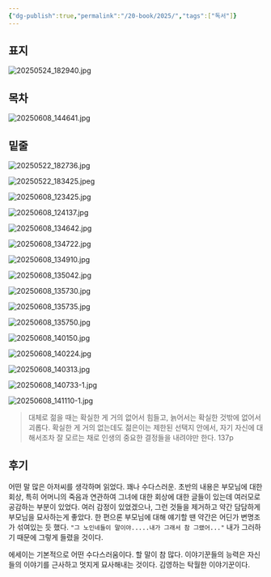 ```yaml
---
{"dg-publish":true,"permalink":"/20-book/2025/","tags":["독서"]}
---
```



## 표지 
![20250524_182940.jpg](/img/user/files/20250524_182940.jpg)



## 목차 
![20250608_144641.jpg](/img/user/files/20250608_144641.jpg)

## 밑줄

![20250522_182736.jpg](/img/user/files/20250522_182736.jpg)

![20250522_183425.jpeg](/img/user/files/20250522_183425.jpeg)

![20250608_123425.jpg](/img/user/files/20250608_123425.jpg)

![20250608_124137.jpg](/img/user/files/20250608_124137.jpg)

![20250608_134642.jpg](/img/user/files/20250608_134642.jpg)

![20250608_134722.jpg](/img/user/files/20250608_134722.jpg)

![20250608_134910.jpg](/img/user/files/20250608_134910.jpg)

![20250608_135042.jpg](/img/user/files/20250608_135042.jpg)

![20250608_135730.jpg](/img/user/files/20250608_135730.jpg)

![20250608_135735.jpg](/img/user/files/20250608_135735.jpg)

![20250608_135750.jpg](/img/user/files/20250608_135750.jpg)

![20250608_140150.jpg](/img/user/files/20250608_140150.jpg)

![20250608_140224.jpg](/img/user/files/20250608_140224.jpg)

![20250608_140313.jpg](/img/user/files/20250608_140313.jpg)

![20250608_140733-1.jpg](/img/user/files/20250608_140733-1.jpg)

![20250608_141110-1.jpg](/img/user/files/20250608_141110-1.jpg)




> 대체로 젊을 때는 확실한 게 거의 없어서 힘들고, 늙어서는 확실한 것밖에 없어서 괴롭다. 확실한 게 거의 없는데도 젊은이는 제한된 선택지 안에서, 자기 자신에 대해서조차 잘 모르는 채로 인생의 중요한 결정들을 내려야만 한다. 
> 137p 



## 후기  

어떤 말 많은 아저씨를 생각하며 읽었다. 꽤나 수다스러운. 
초반의 내용은 부모님에 대한 회상, 특히 어머니의 죽음과 연관하여 그녀에 대한 회상에 대한 글들이 있는데 여러모로 공감하는 부분이 있었다. 
여러 감정이 있었겠으나, 그런 것들을 제거하고 약간 담담하게 부모님을 묘사하는게 좋았다. 
한 편으론 부모님에 대해 얘기할 땐 약간은 어딘가 변명조가 섞여있는 듯 했다. 
`"그 노인네들이 말이야.....내가 그래서 참 그랬어..."` 
내가 그러하기 때문에 그렇게 들렸을 것이다. 

에세이는 기본적으로 어떤 수다스러움이다. 할 말이 참 많다. 
이야기꾼들의 능력은 자신들의 이야기를 근사하고 멋지게 묘사해내는 것이다. 
김영하는 탁월한 이야기꾼이다. 


